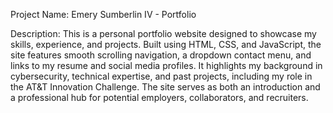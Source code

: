 Project Name: Emery Sumberlin IV - Portfolio

Description:
This is a personal portfolio website designed to showcase my skills, experience, and projects. 
Built using HTML, CSS, and JavaScript, the site features smooth scrolling navigation, a dropdown contact menu, 
and links to my resume and social media profiles. It highlights my background in cybersecurity, technical expertise, 
and past projects, including my role in the AT&T Innovation Challenge. 
The site serves as both an introduction and a professional hub for potential employers, collaborators, and recruiters.

